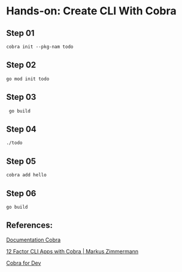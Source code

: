 # Hands-on: Create CLI With Cobra

## Step 01

```shell
cobra init --pkg-nam todo
```

## Step 02

```shell
go mod init todo
```

## Step 03

```shell
 go build
```

## Step 04

```shell
./todo
```

## Step 05

```shell
cobra add hello
```

## Step 06

```shell
go build
```

## References:

[Documentation Cobra](https://github.com/spf13/cobra/)

[12 Factor CLI Apps with Cobra | Markus Zimmermann](https://www.youtube.com/watch?v=W5qdsAEzgMI)

[Cobra for Dev](https://cobra.dev/)